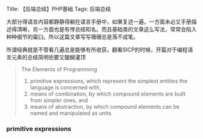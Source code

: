 Title: 【后端总结】PHP基础
Tags: 后端总结

大部分得语言内容都静静得躺在语言手册中，如果复述一遍，一方面未必又手册描述得清晰，另一方面也是有悖总结知名。而且基础类的文章这么写法，常常会陷入种种细节的窠臼。所以这篇文章写写珊珊总是落不成笔。

所谓经典就是不管看几遍总是能够有所收获。翻看SICP的时候，开篇对于编程语言元素的总结简明扼要又醍醐灌顶

>The Elements of Programming   
>
>1. primitive expressions, which represent the simplest entities the language is concerned with,   
>2. means of combination, by which compound elements are built from simpler ones, and   
>3. means of abstraction, by which compound elements can be named and manipulated as units. 

### primitive expressions

